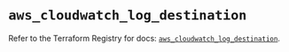 # `aws_cloudwatch_log_destination`

Refer to the Terraform Registry for docs: [`aws_cloudwatch_log_destination`](https://registry.terraform.io/providers/hashicorp/aws/5.94.1/docs/resources/cloudwatch_log_destination).
